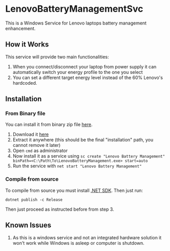 # LenovoBatteryManagementSvc

This is a Windows Service for Lenovo laptops battery management enhancement. 

## How it Works

This service will provide two main functionalities:

1. When you connect/disconnect your laptop from power supply it can automatically switch your energy profile to the one you select
1. You can set a different target energy level instead of the 60% Lenovo's hardcoded. 

## Installation

### From Binary file

You can install it from binary zip file [here](https://github.com/caiohamamura/LenovoBatteryManagementSvc/releases/download/v0.1/LenovoBatteryManagementSvc.zip). 

1. Download it [here](https://github.com/caiohamamura/LenovoBatteryManagementSvc/releases/download/v0.1/LenovoBatteryManagementSvc.zip)
1. Extract it anywhere (this should be the final "installation" path, you cannot remove it later)
1. Open `cmd` as administrator
1. Now install it as a service using `sc create "Lenovo Battery Management" binPath=<C:\Path\To\LenovoBatteryManagement.exe> start=auto`
1. Run the service with `net start "Lenovo Battery Management"`

### Compile from source

To compile from source you must install [.NET SDK](https://dotnet.microsoft.com/download). Then just run:

```
dotnet publish -c Release
```

Then just proceed as instructed before from step 3.

## Known Issues

1. As this is a windows service and not an integrated hardware solution it won't work while Windows is asleep or computer is shutdown.
